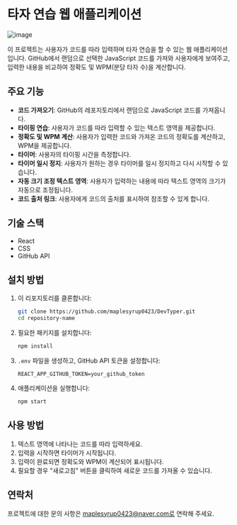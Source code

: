 # 타자 연습 웹 애플리케이션
![image](https://github.com/user-attachments/assets/1fd1af3e-dbb9-4073-8ffe-f503d44c43cd)

이 프로젝트는 사용자가 코드를 따라 입력하며 타자 연습을 할 수 있는 웹 애플리케이션입니다.
GitHub에서 랜덤으로 선택한 JavaScript 코드를 가져와 사용자에게 보여주고, 입력한 내용을 비교하여 정확도 및 WPM(분당 타자 수)을 계산합니다.

## 주요 기능

- **코드 가져오기**: GitHub의 레포지토리에서 랜덤으로 JavaScript 코드를 가져옵니다.
- **타이핑 연습**: 사용자가 코드를 따라 입력할 수 있는 텍스트 영역을 제공합니다.
- **정확도 및 WPM 계산**: 사용자가 입력한 코드와 가져온 코드의 정확도를 계산하고, WPM을 제공합니다.
- **타이머**: 사용자의 타이핑 시간을 측정합니다.
- **타이머 일시 정지**: 사용자가 원하는 경우 타이머를 일시 정지하고 다시 시작할 수 있습니다.
- **자동 크기 조정 텍스트 영역**: 사용자가 입력하는 내용에 따라 텍스트 영역의 크기가 자동으로 조정됩니다.
- **코드 출처 링크**: 사용자에게 코드의 출처를 표시하여 참조할 수 있게 합니다.

## 기술 스택

- React
- CSS
- GitHub API

## 설치 방법

1. 이 리포지토리를 클론합니다:

   ```bash
   git clone https://github.com/maplesyrup0423/DevTyper.git
   cd repository-name
   ```

2. 필요한 패키지를 설치합니다:

   ```bash
   npm install
   ```

3. `.env` 파일을 생성하고, GitHub API 토큰을 설정합니다:

   ```plaintext
   REACT_APP_GITHUB_TOKEN=your_github_token
   ```

4. 애플리케이션을 실행합니다:
   ```bash
   npm start
   ```

## 사용 방법

1. 텍스트 영역에 나타나는 코드를 따라 입력하세요.
2. 입력을 시작하면 타이머가 시작됩니다.
3. 입력이 완료되면 정확도와 WPM이 계산되어 표시됩니다.
4. 필요할 경우 "새로고침" 버튼을 클릭하여 새로운 코드를 가져올 수 있습니다.

## 연락처

프로젝트에 대한 문의 사항은 maplesyrup0423@naver.com로 연락해 주세요.

